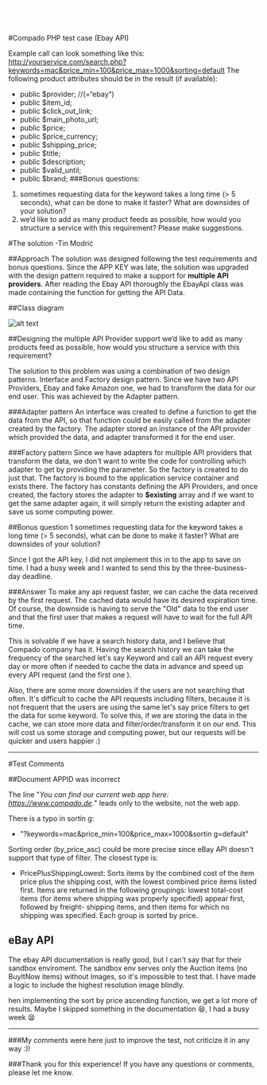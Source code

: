 <svg width="243" height="60" viewBox="0 0 243 60" fill="none" xmlns="http://www.w3.org/2000/svg"><path d="M137.07 39.6097L136.07 29.9097L129.52 39.8397L123 29.9997L122.07 39.5997H118.2L120.81 20.2297L129.55 33.8097L138.28 20.2597L140.9 39.5997L137.07 39.6097Z" fill="white"></path><path d="M175.3 39.6103L173.63 36.1003H165L163.33 39.6103H159.33L169.33 20.2703L179.33 39.6103H175.3ZM169.3 27.0303L166.45 33.0903H172.21L169.3 27.0303Z" fill="white"></path><path d="M213.12 20C211.142 20 209.209 20.5865 207.564 21.6853C205.92 22.7841 204.638 24.3459 203.881 26.1732C203.124 28.0004 202.926 30.0111 203.312 31.9509C203.698 33.8907 204.651 35.6725 206.049 37.0711C207.448 38.4696 209.229 39.422 211.169 39.8078C213.109 40.1937 215.12 39.9957 216.947 39.2388C218.774 38.4819 220.336 37.2002 221.435 35.5557C222.534 33.9112 223.12 31.9778 223.12 30C223.12 27.3478 222.067 24.8043 220.191 22.9289C218.316 21.0536 215.772 20 213.12 20ZM213.12 36.17C211.897 36.17 210.702 35.8073 209.686 35.1278C208.669 34.4483 207.877 33.4825 207.41 32.3527C206.942 31.2228 206.82 29.9797 207.06 28.7807C207.299 27.5816 207.888 26.4804 208.754 25.6165C209.619 24.7527 210.721 24.1649 211.921 23.9275C213.12 23.6902 214.363 23.814 215.492 24.2833C216.621 24.7526 217.586 25.5462 218.263 26.5639C218.941 27.5815 219.302 28.7773 219.3 30C219.297 31.6373 218.645 33.2066 217.487 34.3635C216.328 35.5203 214.757 36.17 213.12 36.17Z" fill="white"></path><path d="M104.82 20C102.843 20 100.909 20.5865 99.2646 21.6853C97.6201 22.7841 96.3384 24.3459 95.5815 26.1732C94.8246 28.0004 94.6266 30.0111 95.0125 31.9509C95.3983 33.8907 96.3507 35.6725 97.7492 37.0711C99.1478 38.4696 100.93 39.422 102.869 39.8078C104.809 40.1937 106.82 39.9957 108.647 39.2388C110.474 38.4819 112.036 37.2002 113.135 35.5557C114.234 33.9112 114.82 31.9778 114.82 30C114.82 27.3478 113.767 24.8043 111.891 22.9289C110.016 21.0536 107.472 20 104.82 20ZM104.82 36.17C103.598 36.17 102.402 35.8073 101.386 35.1278C100.369 34.4483 99.5772 33.4825 99.1098 32.3527C98.6423 31.2228 98.5205 29.9797 98.7598 28.7807C98.9991 27.5816 99.5887 26.4804 100.454 25.6165C101.319 24.7527 102.421 24.1649 103.621 23.9275C104.82 23.6902 106.063 23.814 107.192 24.2833C108.321 24.7526 109.286 25.5462 109.964 26.5639C110.642 27.5815 111.002 28.7773 111 30C110.998 31.6373 110.345 33.2066 109.187 34.3635C108.028 35.5203 106.458 36.17 104.82 36.17Z" fill="white"></path><path d="M87.9998 34.3501C87.1371 35.2186 86.0361 35.8114 84.8361 36.0533C83.6362 36.2951 82.3914 36.1752 81.2597 35.7087C80.128 35.2422 79.1603 34.4501 78.4794 33.4329C77.7985 32.4157 77.435 31.2192 77.435 29.9951C77.435 28.771 77.7985 27.5745 78.4794 26.5573C79.1603 25.5401 80.128 24.748 81.2597 24.2815C82.3914 23.815 83.6362 23.6951 84.8361 23.937C86.0361 24.1788 87.1371 24.7716 87.9998 25.6401L90.9297 23.1801C89.5612 21.7105 87.7819 20.687 85.8235 20.2428C83.8651 19.7986 81.8184 19.9544 79.9497 20.6897C78.0811 21.425 76.4771 22.706 75.3466 24.3657C74.2162 26.0254 73.6116 27.987 73.6116 29.9951C73.6116 32.0033 74.2162 33.9649 75.3466 35.6246C76.4771 37.2843 78.0811 38.5652 79.9497 39.3005C81.8184 40.0359 83.8651 40.1916 85.8235 39.7474C87.7819 39.3032 89.5612 38.2797 90.9297 36.8101L87.9998 34.3501Z" fill="white"></path><path d="M188.71 20.5H182.71V39.5H188.71C194.91 39.5 198.89 35.25 198.89 30.01C198.89 24.77 195.55 20.5 188.71 20.5ZM189.18 35.69H186.57V24.3H189.2C192.34 24.3 195.1 26.02 195.1 29.99C195.1 33.96 192.33 35.69 189.18 35.69Z" fill="white"></path><path d="M152.83 20.5H146.12V39.5H149.94V33.09H152.83C154.456 33.0252 155.994 32.3336 157.122 31.1601C158.249 29.9867 158.879 28.4224 158.879 26.795C158.879 25.1676 158.249 23.6033 157.122 22.4299C155.994 21.2564 154.456 20.5648 152.83 20.5ZM152.36 29.69H149.94V23.9H152.36C152.754 23.847 153.155 23.8848 153.533 24.0106C153.91 24.1363 154.254 24.3466 154.537 24.6254C154.821 24.9043 155.037 25.2442 155.169 25.6194C155.302 25.9945 155.346 26.3949 155.3 26.79C155.335 27.183 155.282 27.5786 155.146 27.9489C155.009 28.3191 154.793 28.6546 154.512 28.9316C154.232 29.2086 153.893 29.4202 153.521 29.5513C153.149 29.6824 152.753 29.7298 152.36 29.69Z" fill="white"></path><path d="M70.3701 20H19.8901V22.5H68.8101C69.2563 21.6228 69.7783 20.7863 70.3701 20Z" fill="white"></path><path d="M67.5401 25.8301H19.8901V28.3301H67.1001C67.1793 27.4863 67.3264 26.6502 67.5401 25.8301Z" fill="white"></path><path d="M67.0901 31.6602H19.8901V34.1502H67.5401C67.3287 33.3324 67.1783 32.5001 67.0901 31.6602Z" fill="white"></path><path d="M68.7901 37.49H19.8901V40H70.3501C69.7574 39.2108 69.2354 38.3709 68.7901 37.49Z" fill="white"></path></svg>

#Compado PHP test case (Ebay API)

Example call can look something like this:
http://yourservice.com/search.php?keywords=mac&price_min=100&price_max=1000&sorting=default
The following product attributes should be in the result (if available):
- public $provider; //(=“ebay“)
- public $item_id;
- public $click_out_link;
- public $main_photo_url;
- public $price;
- public $price_currency;
- public $shipping_price;
- public $title;
- public $description;
- public $valid_until;
- public $brand;
  ###Bonus questions:
1) sometimes requesting data for the keyword takes a long time (> 5 seconds), what can be done to
   make it faster? What are downsides of your solution?
2) we’d like to add as many product feeds as possible, how would you structure a service with this
   requirement?
   Please make suggestions.

#The solution
    -Tin Modrić

##Approach
The solution was designed following the test requirements and bonus questions. 
Since the APP KEY was late, the solution was upgraded with the design pattern required to make a support for 
**multiple API providers**. After reading the Ebay API thoroughly the EbayApi class was made containing the function for 
getting the API Data.

##Class diagram

![alt text](https://blue-spark.agency/wp-content/uploads/2022/01/Snimka-zaslona-2022-01-27-000903.png)

##Designing the multiple API Provider support
    we’d like to add as many products feed as possible, how would you structure a service with this
    requirement?

The solution to this problem was using a combination of two design patterns. Interface and Factory design pattern. 
Since we have two API Providers, Ebay and fake Amazon one, we had to transform the data for our end user.
This was achieved by the Adapter pattern.

###Adapter pattern
An interface was created to define a function to get the data from the API, so that function could be easily called 
from the adapter created by the factory. The adapter stored an instance of the API provider which provided the data,
and adapter transformed it for the end user.

###Factory pattern
Since we have adapters for multiple API providers that transform the data, we don't want to write the code for
controlling which adapter to get by providing the parameter. So the factory is created to do just that.
The factory is bound to the application service container and exists there.
The factory has constants defining the API Providers, and once created, the factory stores the adapter to **$existing**
array and if we want to get the same adapter again, it will simply return the existing adapter and save us some 
computing power.


##Bonus question 1
    sometimes requesting data for the keyword takes a long time (> 5 seconds), what can be done to
    make it faster? What are downsides of your solution?
    
Since I got the API key, I did not implement this in to the app to save on time. I had a busy week and I wanted to 
send this by the three-business-day deadline.

###Answer
To make any api request faster, we can cache the data received by the first request. 
The cached data would have its desired expiration time.
Of course, the downside is having to serve the "Old" data to the end user and that the first user that makes a request
will have to wait for the full API time.

This is solvable if we have a search history data, and I believe that Compado company has it.
Having the search history we can take the frequency of the searched let's say Keyword and call an API request
every day or more often if needed to cache the data in advance and speed up every API request (and the first one ).

Also, there are some more downsides if the users are not searching that often. It's difficult to 
cache the API requests including filters, because it is not frequent that the users are using the same let's say price filters
to get the data for some keyword. To solve this, if we are storing the data in the cache, we can store more data and
filter/order/transform it on our end. This will cost us some storage and computing power, but our requests
will be quicker and users happier :)
<hr>

#Test Comments

##Document
APPID was incorrect

The line "_You can find our current web app here: https://www.compado.de._" leads only to the website, not the web app.

There is a typo in sortin g:

- "?keywords=mac&price_min=100&price_max=1000&sortin g=default"

Sorting order (by_price_asc) could be more precise since eBay API doesn't support that type of filter.
The closest type is:
- PricePlusShippingLowest: Sorts items by the combined cost of the item price plus the shipping cost, with the lowest combined price items listed first. Items are returned in the following groupings: lowest total-cost items (for items where shipping was properly specified) appear first, followed by freight- shipping items, and then items for which no shipping was specified. Each group is sorted by price.

## eBay API

The ebay API documentation is really good, but I can't say that for their sandbox enviroment.
The sandbox env serves only the Auction items (no BuyItNow items) without Images, so it's impossible to test that.
I have made a logic to include the highest resolution image blindly.

hen implementing the sort by price ascending function, we get a lot more of results.
Maybe I skipped something in the documentation 😆, I had a busy week 😫



<hr>

###My comments were here just to improve the test, not criticize it in any way :)!

###Thank you for this experience!
If you have any questions or comments, please let me know.
